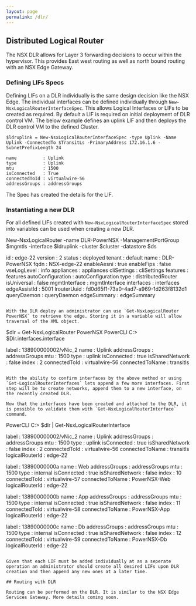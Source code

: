```yaml
---
layout: page
permalink: /dlr/
---
```


## Distributed Logical Router

The NSX DLR allows for Layer 3 forwarding decisions to occur within the hypervisor. This provides East west routing as well as north bound routing with an NSX Edge Gateway.

### Defining LIFs Specs

Defining LIFs on a DLR individually is the same design decision like the NSX Edge. The individual interfaces can be defined individually through `New-NsxLogicalRouterInterfaceSpec`. This allows Logical Interfaces or LIFs to be created as required. By default a LIF is required on initial deployment of DLR control VM. The below example defines an uplink LIF and then deploys the DLR control VM to the defined Cluster.

```
$ldruplink = New-NsxLogicalRouterInterfaceSpec -type Uplink -Name Uplink -ConnectedTo $TransitLs -PrimaryAddress 172.16.1.6 -SubnetPrefixLength 24

name          : Uplink
type          : Uplink
mtu           : 1500
isConnected   : True
connectedToId : virtualwire-56
addressGroups : addressGroups
```

The Spec has created the details for the LIF.

### Instantiating a new DLR

For all defined LIFs created with `New-NsxLogicalRouterInterfaceSpec` stored into variables can be used when creating a new DLR.

New-NsxLogicalRouter -name DLR-PowerNSX -ManagementPortGroup $mgmtls -interface $ldruplink -cluster $cluster -datastore $ds

id                : edge-22
version           : 2
status            : deployed
tenant            : default
name              : DLR-PowerNSX
fqdn              : NSX-edge-22
enableAesni       : true
enableFips        : false
vseLogLevel       : info
appliances        : appliances
cliSettings       : cliSettings
features          : features
autoConfiguration : autoConfiguration
type              : distributedRouter
isUniversal       : false
mgmtInterface     : mgmtInterface
interfaces        : interfaces
edgeAssistId      : 5001
lrouterUuid       : fd0d65f1-73a0-4ad7-a969-1d263f8132d1
queryDaemon       : queryDaemon
edgeSummary       : edgeSummary
```

With the DLR deploy an administrator can use `Get-NsxLogicalRouter PowerNSX` to retrieve the edge. Storing it in a variable will allow traversal of the XML object.

```
$dlr = Get-NsxLogicalRouter PowerNSX
PowerCLI C:\> $Dlr.interfaces.interface


label           : 138900000002/vNic_2
name            : Uplink
addressGroups   : addressGroups
mtu             : 1500
type            : uplink
isConnected     : true
isSharedNetwork : false
index           : 2
connectedToId   : virtualwire-56
connectedToName : transitls
```

With the ability to confirm interfaces by the above method or using `Get-LogicalRouterInterfaces` lets append a few more interfaces. First step will be to create networks, append them to a new interface, on the recently created DLR.

Now that the interfaces have been created and attached to the DLR, it is possible to validate them with `Get-NsxLogicalRouterInterface` command.

```
PowerCLI C:\> $dlr | Get-NsxLogicalRouterInterface

label           : 138900000002/vNic_2
name            : Uplink
addressGroups   : addressGroups
mtu             : 1500
type            : uplink
isConnected     : true
isSharedNetwork : false
index           : 2
connectedToId   : virtualwire-56
connectedToName : transitls
logicalRouterId : edge-22

label           : 13890000000a
name            : Web
addressGroups   : addressGroups
mtu             : 1500
type            : internal
isConnected     : true
isSharedNetwork : false
index           : 10
connectedToId   : virtualwire-57
connectedToName : PowerNSX-Web
logicalRouterId : edge-22

label           : 13890000000b
name            : App
addressGroups   : addressGroups
mtu             : 1500
type            : internal
isConnected     : true
isSharedNetwork : false
index           : 11
connectedToId   : virtualwire-58
connectedToName : PowerNSX-App
logicalRouterId : edge-22

label           : 13890000000c
name            : Db
addressGroups   : addressGroups
mtu             : 1500
type            : internal
isConnected     : true
isSharedNetwork : false
index           : 12
connectedToId   : virtualwire-59
connectedToName : PowerNSX-Db
logicalRouterId : edge-22
```

Given that each LIF must be added individually at as a seperate operation an administrator should create all desired LIFs upon DLR creation and then append any new ones at a later time.

## Routing with DLR

Routing can be performed on the DLR. It is similar to the NSX Edge Services Gateway. More details coming soon.
